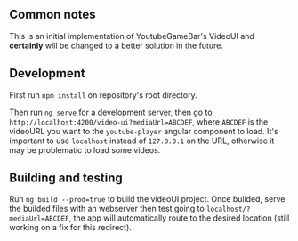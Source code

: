 ## Common notes

This is an initial implementation of YoutubeGameBar's VideoUI and **certainly** will be changed to a better solution in the future.

## Development

First run `npm install` on repository's root directory.

Then run `ng serve` for a development server, then go to `http://localhost:4200/video-ui?mediaUrl=ABCDEF`, where `ABCDEF` is the videoURL you want to the `youtube-player` angular component to load. It's important to use `localhost` instead of `127.0.0.1` on the URL, otherwise it may be problematic to load some videos.

## Building and testing

Run `ng build --prod=true` to build the videoUI project.
Once builded, serve the builded files with an webserver then test going to `localhost/?mediaUrl=ABCDEF`, the app will automatically route to the desired location (still working on a fix for this redirect).
